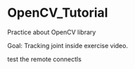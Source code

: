 # OpenCV_Tutorial
Practice about OpenCV library

Goal: Tracking joint inside exercise video.

test the remote connectls
